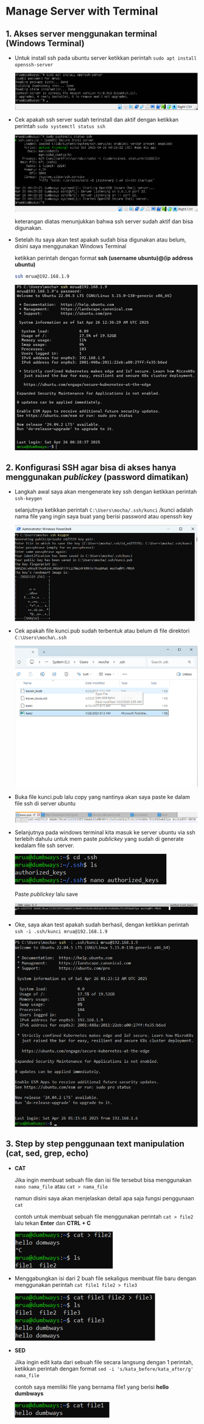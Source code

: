 # Manage Server with Terminal


## 1. Akses server menggunakan terminal (Windows Terminal)


- Untuk install ssh pada ubuntu server ketikkan perintah ``` sudo apt install openssh-server ```


  ![alt text](https://github.com/mochamadrere/devops23-dumbways-mochamadrere/blob/main/Pict/sudo%20apt%20install%20openssh-server.png)


- Cek apakah ssh server sudah terinstall dan aktif dengan ketikkan perintah ``` sudo systemctl status ssh ```

  
  ![alt text](https://github.com/mochamadrere/devops23-dumbways-mochamadrere/blob/main/Pict/sudo%20systemctl%20status%20ssh.png)

  keterangan diatas menunjukkan bahwa ssh server sudah aktif dan bisa digunakan.


- Setelah itu saya akan test apakah sudah bisa digunakan atau belum, disini saya menggunakan Windows Terminal


  ketikkan perintah dengan format **ssh (username ubuntu)@(ip address ubuntu)**


  ```sh
  ssh mrua@192.168.1.9
  ```


  ![alt text](https://github.com/mochamadrere/devops23-dumbways-mochamadrere/blob/main/Pict/ssh%20mrua%40192.168.1.9.png)


## 2. Konfigurasi SSH agar bisa di akses hanya menggunakan _publickey_ (password dimatikan)


- Langkah awal saya akan mengenerate key ssh dengan ketikkan perintah ``` ssh-keygen ```

  selanjutnya ketikkan perintah ``` C:\Users\mocha/.ssh/kunci ``` /kunci adalah nama file yang ingin saya buat yang berisi password atau openssh key


  ![alt text](https://github.com/mochamadrere/devops23-dumbways-mochamadrere/blob/main/Pict/ssh-keygen.png)


- Cek apakah file kunci.pub sudah terbentuk atau belum di file direktori ``` C:\Users\mocha\.ssh ```

  ![alt text](https://github.com/mochamadrere/devops23-dumbways-mochamadrere/blob/main/Pict/cek%20file%20kunci.pub%20di%20lokal.png)


- Buka file kunci.pub lalu copy yang nantinya akan saya paste ke dalam file ssh di server ubuntu

  ![alt text](https://github.com/mochamadrere/devops23-dumbways-mochamadrere/blob/main/Pict/kunci.pub.png)


- Selanjutnya pada windows terminal kita masuk ke server ubuntu via ssh terlebih dahulu untuk mem paste _publickey_ yang sudah di generate kedalam file ssh server.

  ![alt text](https://github.com/mochamadrere/devops23-dumbways-mochamadrere/blob/main/Pict/open%20file%20.ssh%20di%20server%20ubuntu.png)


  Paste _publickey_ lalu save

  ![alt text](https://github.com/mochamadrere/devops23-dumbways-mochamadrere/blob/main/Pict/authorized_keys.png)


- Oke, saya akan test apakah sudah berhasil, dengan ketikkan perintah ``` ssh -i .ssh/kunci mrua@192.168.1.9 ```

  ![alt text](https://github.com/mochamadrere/devops23-dumbways-mochamadrere/blob/main/Pict/ssh%20-i%20.ssh(slash)kunci%20mrua%40192.168.1.9.png)


## 3. Step by step penggunaan text manipulation (cat, sed, grep, echo)

- **CAT**

  Jika ingin membuat sebuah file dan isi file tersebut bisa menggunakan ``` nano nama_file ``` atau ``` cat > nama_file ```
 
  namun disini saya akan menjelaskan detail apa saja fungsi penggunaan ``` cat ```

  contoh untuk membuat sebuah file menggunakan perintah ``` cat > file2 ``` lalu tekan **Enter** dan **CTRL + C**
  
  ![alt text](https://github.com/mochamadrere/devops23-dumbways-mochamadrere/blob/main/Pict/cat%20file2.png)

- Menggabungkan isi dari 2 buah file sekaligus membuat file baru dengan menggunakan perintah ``` cat file1 file2 > file3 ```

  ![alt text](https://github.com/mochamadrere/devops23-dumbways-mochamadrere/blob/main/Pict/menggabungkan%20kedua%20file%20dan%20masukkan%20ke%20file%20baru.png)


- **SED**

  Jika ingin edit kata dari sebuah file secara langsung dengan 1 perintah, ketikkan perintah dengan format ``` sed -i 's/kata_before/kata_after/g' nama_file ```

  contoh saya memiliki file yang bernama file1 yang berisi **hello dumbways**

  ![alt text](https://github.com/mochamadrere/devops23-dumbways-mochamadrere/blob/main/Pict/isi%20file1.png)
